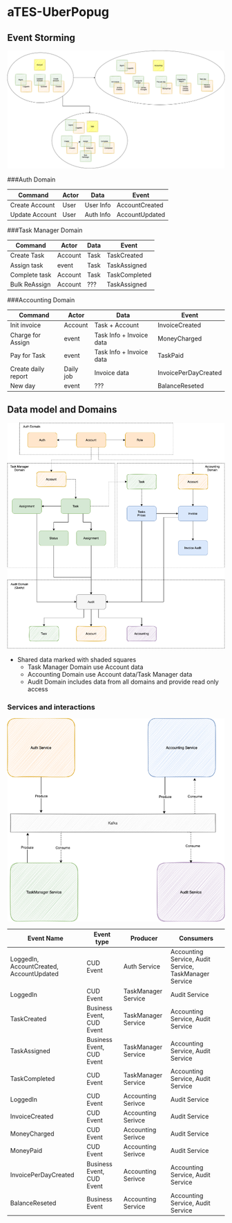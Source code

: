 # aTES-UberPopug

## Event Storming

![](EventStormingATes.png)

###Auth Domain

|Command|Actor|Data|Event|
|---|---|---|---|
|Create Account|User|User Info|AccountCreated|
|Update Account|User|Auth Info|AccountUpdated|

###Task Manager Domain

|Command|Actor|Data|Event|
|---|---|---|---|
|Create Task|Account|Task|TaskCreated|
|Assign task|<TaskCreated> event|Task|TaskAssigned|
|Complete task|Account|Task|TaskCompleted|
|Bulk ReAssign|Account|???|TaskAssigned|

###Accounting Domain

|Command|Actor|Data|Event|
|---|---|---|---|
|Init invoice|Account|Task + Account|InvoiceCreated|
|Charge for Assign|<TaskAssigned> event|Task Info + Invoice data|MoneyCharged|
|Pay for Task|<TaskCompleted> event|Task Info + Invoice data|TaskPaid|
|Create daily report|Daily job|Invoice data|InvoicePerDayCreated|
|New day|<InvoicePerDayCreated> event|???|BalanceReseted|

## Data model and Domains

![](ModelATEM.png)

* Shared data marked with shaded squares
  * Task Manager Domain use Account data
  * Accounting Domain use Account data/Task Manager data
  * Audit Domain includes data from all domains and provide read only access

### Services and interactions

![](ServicesAndInteractions.png)

|Event Name|Event type|Producer|Consumers
|---|---|---|---|
|LoggedIn, AccountCreated, AccountUpdated|CUD Event|Auth Service|Accounting Service, Audit Service, TaskManager Service|
|LoggedIn|CUD Event|TaskManager Service|Audit Service|
|TaskCreated|Business Event, CUD Event|TaskManager Service|Accounting Service, Audit Service|
|TaskAssigned|Business Event, CUD Event|TaskManager Service|Accounting Service, Audit Service|
|TaskCompleted|CUD Event|TaskManager Service|Accounting Service, Audit Service|
|LoggedIn|CUD Event|Accounting Serivce|Audit Service|
|InvoiceCreated|CUD Event|Accounting Serivce|Audit Service|
|MoneyCharged|CUD Event|Accounting Serivce|Audit Service|
|MoneyPaid|CUD Event|Accounting Serivce|Audit Service|
|InvoicePerDayCreated|Business Event, CUD Event|Accounting Serivce|Accounting Service, Audit Service|
|BalanceReseted|Business Event|Accounting Service|Accounting Service, Audit Service|

